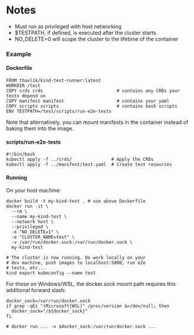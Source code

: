 # Notes

- Must run as privileged with host networking
- $TESTPATH, if defined, is executed after the cluster starts.
- NO_DELETE=0 will scope the cluster to the lifetime of the container
### Example
#### Dockerfile
```
FROM thavlik/kind-test-runner:latest
WORKDIR /test
COPY crds crds                            # contains any CRDs your tests depend on
COPY manifest manifest                    # contains your yaml
COPY scripts scripts                      # contains bash scripts
ENV TESTPATH=/test/scripts/run-e2e-tests
```
Note that alternatively, you can mount manifests in the container instead of baking them into the image.

#### scripts/run-e2e-tests
```
#!/bin/bash
kubectl apply -f ../crds/               # Apply the CRDs
kubectl apply -f ../manifest/test.yaml  # Create test resources
```

#### Running
On your host machine:
```
docker build -t my-kind-test . # use above Dockerfile
docker run -it \
  --rm \
  --name my-kind-test \
  --network host \
  --privileged \
  -e "NO_DELETE=1" \
  -e "CLUSTER_NAME=test" \
  -v /var/run/docker.sock:/var/run/docker.sock \
  my-kind-test

# The cluster is now running. Do work locally on your
# dev machine, push images to localhost:5000, run e2e
# tests, etc...
kind export kubeconfig --name test
```

For those on Windows/WSL, the docker.sock mount path requires this additional forward slash:
```
docker_sock=/var/run/docker.sock
if grep -qEi "(Microsoft|WSL)" /proc/version &>/dev/null; then
  docker_sock="/${docker_sock}"
fi

# docker run ... -v $docker_sock:/var/run/docker.sock ...
```
